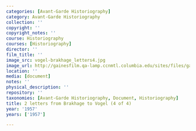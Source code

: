 ```yaml
---
categories: [Avant-Garde Historiography]
category: Avant-Garde Historiography
collection: ''
copyright: ''
copyright_notes: ''
course: Historiography
courses: [Historiography]
director: ''
film_title: ''
image_src: vogel-brakhage_letters4.jpg
image_url: http://gainesfilm.qa-lamp.ccnmtl.columbia.edu/sites/files/gainesfilm/images/vogel-brakhage_letters4.jpg
location: ''
media: [document]
notes: ''
physical_description: ''
repository: ''
taxonomies: [Avant-Garde Historiography, Document, Historiography]
title: 2 letters from Brakhage to Vogel (4 of 4)
year: '1957'
years: ['1957']

---
```

